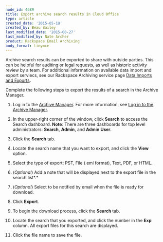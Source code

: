 ```yaml
---
node_id: 4689
title: Export archive search results in Cloud Office
type: article
created_date: '2015-05-18'
created_by: Beau Bailey
last_modified_date: '2015-08-27'
last_modified_by: Nate Archer
product: Rackspace Email Archiving
body_format: tinymce
---
```


Archive search results can be exported to share with outside parties.
This can be helpful for auditing or legal requests, as well as historic
activity review by a team. For additional information on available data
import and export serviecs, see our Rackspace Archiving service page
[Data Imports and
Exports](http://www.rackspace.com/apps/support/portal/6204).

Complete the following steps to export the results of a search in
the Archive Manager.

1.  Log in to the [Archive
    Manager](https://cp.rackspace.com/Login.aspx?ReturnUrl=%2f).
    For more information, see [Log in to the Archive
    Manager](/howto/log-in-to-the-archive-manager).

2.  In the upper-right corner of the window, click **Search** to access
    the Search dashboard.
    **Note**: There are three dashboards for top level administrators:
    **Search,** **Admin,** and **Admin User**.

3.  Click the **Search** tab.

4.  Locate the search name that you want to export, and click the
    **View** option.

5.  Select the type of export: PST, File (.eml format), Text, PDF, or
    HTML.

6.  (*Optional*) Add a note that will be displayed next to the export
    file in the search list*.*

7.  (*Optional*) Select to be notified by email when the file is ready
    for download.

8.  Click **Export**.

9.  To begin the download process, click the **Search** tab.

10. Locate the search that you exported, and click the number in the
    **Exp** column.
    All export files for this search are displayed.

11. Click the file name to save the file.


